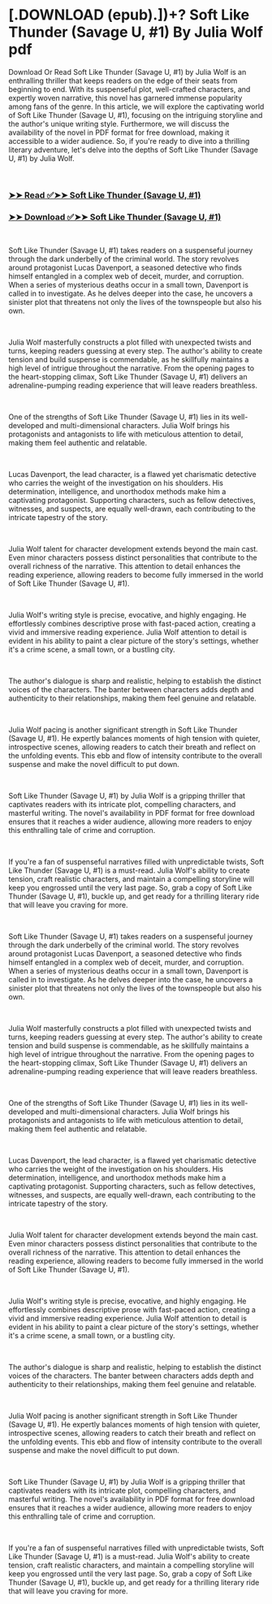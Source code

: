# [.DOWNLOAD (epub).])+? Soft Like Thunder (Savage U, #1) By Julia  Wolf pdf

<p>Download Or Read Soft Like Thunder (Savage U, #1) by Julia  Wolf is an enthralling thriller that keeps readers on the edge of their seats from beginning to end. With its suspenseful plot, well-crafted characters, and expertly woven narrative, this novel has garnered immense popularity among fans of the genre. In this article, we will explore the captivating world of Soft Like Thunder (Savage U, #1), focusing on the intriguing storyline and the author's unique writing style. Furthermore, we will discuss the availability of the novel in PDF format for free download, making it accessible to a wider audience. So, if you're ready to dive into a thrilling literary adventure, let's delve into the depths of Soft Like Thunder (Savage U, #1) by Julia  Wolf.</p>
<p>&nbsp;</p>

### [➤➤ Read ✅➤➤ Soft Like Thunder (Savage U, #1)](https://pdf2worldwide.blogspot.com/id/59346191)

### [➤➤ Download ✅➤➤ Soft Like Thunder (Savage U, #1)](https://pdf2worldwide.blogspot.com/id/59346191)

<p>&nbsp;</p>
<p>Soft Like Thunder (Savage U, #1) takes readers on a suspenseful journey through the dark underbelly of the criminal world. The story revolves around protagonist Lucas Davenport, a seasoned detective who finds himself entangled in a complex web of deceit, murder, and corruption. When a series of mysterious deaths occur in a small town, Davenport is called in to investigate. As he delves deeper into the case, he uncovers a sinister plot that threatens not only the lives of the townspeople but also his own.</p>
<p>&nbsp;</p>
<p>Julia  Wolf masterfully constructs a plot filled with unexpected twists and turns, keeping readers guessing at every step. The author's ability to create tension and build suspense is commendable, as he skillfully maintains a high level of intrigue throughout the narrative. From the opening pages to the heart-stopping climax, Soft Like Thunder (Savage U, #1) delivers an adrenaline-pumping reading experience that will leave readers breathless.</p>
<p>&nbsp;</p>
<p>One of the strengths of Soft Like Thunder (Savage U, #1) lies in its well-developed and multi-dimensional characters. Julia  Wolf brings his protagonists and antagonists to life with meticulous attention to detail, making them feel authentic and relatable.</p>
<p>&nbsp;</p>
<p>Lucas Davenport, the lead character, is a flawed yet charismatic detective who carries the weight of the investigation on his shoulders. His determination, intelligence, and unorthodox methods make him a captivating protagonist. Supporting characters, such as fellow detectives, witnesses, and suspects, are equally well-drawn, each contributing to the intricate tapestry of the story.</p>
<p>&nbsp;</p>
<p>Julia  Wolf talent for character development extends beyond the main cast. Even minor characters possess distinct personalities that contribute to the overall richness of the narrative. This attention to detail enhances the reading experience, allowing readers to become fully immersed in the world of Soft Like Thunder (Savage U, #1).</p>
<p>&nbsp;</p>
<p>Julia  Wolf's writing style is precise, evocative, and highly engaging. He effortlessly combines descriptive prose with fast-paced action, creating a vivid and immersive reading experience. Julia  Wolf attention to detail is evident in his ability to paint a clear picture of the story's settings, whether it's a crime scene, a small town, or a bustling city.</p>
<p>&nbsp;</p>
<p>The author's dialogue is sharp and realistic, helping to establish the distinct voices of the characters. The banter between characters adds depth and authenticity to their relationships, making them feel genuine and relatable.</p>
<p>&nbsp;</p>
<p>Julia  Wolf pacing is another significant strength in Soft Like Thunder (Savage U, #1). He expertly balances moments of high tension with quieter, introspective scenes, allowing readers to catch their breath and reflect on the unfolding events. This ebb and flow of intensity contribute to the overall suspense and make the novel difficult to put down.</p>
<p>&nbsp;</p>
<p>Soft Like Thunder (Savage U, #1) by Julia  Wolf is a gripping thriller that captivates readers with its intricate plot, compelling characters, and masterful writing. The novel's availability in PDF format for free download ensures that it reaches a wider audience, allowing more readers to enjoy this enthralling tale of crime and corruption.</p>
<p>&nbsp;</p>
<p>If you're a fan of suspenseful narratives filled with unpredictable twists, Soft Like Thunder (Savage U, #1) is a must-read. Julia  Wolf's ability to create tension, craft realistic characters, and maintain a compelling storyline will keep you engrossed until the very last page. So, grab a copy of Soft Like Thunder (Savage U, #1), buckle up, and get ready for a thrilling literary ride that will leave you craving for more.</p>
<p>&nbsp;</p>
<p>Soft Like Thunder (Savage U, #1) takes readers on a suspenseful journey through the dark underbelly of the criminal world. The story revolves around protagonist Lucas Davenport, a seasoned detective who finds himself entangled in a complex web of deceit, murder, and corruption. When a series of mysterious deaths occur in a small town, Davenport is called in to investigate. As he delves deeper into the case, he uncovers a sinister plot that threatens not only the lives of the townspeople but also his own.</p>
<p>&nbsp;</p>
<p>Julia  Wolf masterfully constructs a plot filled with unexpected twists and turns, keeping readers guessing at every step. The author's ability to create tension and build suspense is commendable, as he skillfully maintains a high level of intrigue throughout the narrative. From the opening pages to the heart-stopping climax, Soft Like Thunder (Savage U, #1) delivers an adrenaline-pumping reading experience that will leave readers breathless.</p>
<p>&nbsp;</p>
<p>One of the strengths of Soft Like Thunder (Savage U, #1) lies in its well-developed and multi-dimensional characters. Julia  Wolf brings his protagonists and antagonists to life with meticulous attention to detail, making them feel authentic and relatable.</p>
<p>&nbsp;</p>
<p>Lucas Davenport, the lead character, is a flawed yet charismatic detective who carries the weight of the investigation on his shoulders. His determination, intelligence, and unorthodox methods make him a captivating protagonist. Supporting characters, such as fellow detectives, witnesses, and suspects, are equally well-drawn, each contributing to the intricate tapestry of the story.</p>
<p>&nbsp;</p>
<p>Julia  Wolf talent for character development extends beyond the main cast. Even minor characters possess distinct personalities that contribute to the overall richness of the narrative. This attention to detail enhances the reading experience, allowing readers to become fully immersed in the world of Soft Like Thunder (Savage U, #1).</p>
<p>&nbsp;</p>
<p>Julia  Wolf's writing style is precise, evocative, and highly engaging. He effortlessly combines descriptive prose with fast-paced action, creating a vivid and immersive reading experience. Julia  Wolf attention to detail is evident in his ability to paint a clear picture of the story's settings, whether it's a crime scene, a small town, or a bustling city.</p>
<p>&nbsp;</p>
<p>The author's dialogue is sharp and realistic, helping to establish the distinct voices of the characters. The banter between characters adds depth and authenticity to their relationships, making them feel genuine and relatable.</p>
<p>&nbsp;</p>
<p>Julia  Wolf pacing is another significant strength in Soft Like Thunder (Savage U, #1). He expertly balances moments of high tension with quieter, introspective scenes, allowing readers to catch their breath and reflect on the unfolding events. This ebb and flow of intensity contribute to the overall suspense and make the novel difficult to put down.</p>
<p>&nbsp;</p>
<p>Soft Like Thunder (Savage U, #1) by Julia  Wolf is a gripping thriller that captivates readers with its intricate plot, compelling characters, and masterful writing. The novel's availability in PDF format for free download ensures that it reaches a wider audience, allowing more readers to enjoy this enthralling tale of crime and corruption.</p>
<p>&nbsp;</p>
<p>If you're a fan of suspenseful narratives filled with unpredictable twists, Soft Like Thunder (Savage U, #1) is a must-read. Julia  Wolf's ability to create tension, craft realistic characters, and maintain a compelling storyline will keep you engrossed until the very last page. So, grab a copy of Soft Like Thunder (Savage U, #1), buckle up, and get ready for a thrilling literary ride that will leave you craving for more.</p>
<p>&nbsp;</p>
